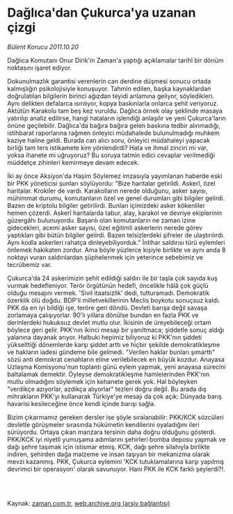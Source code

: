 # Dağlıca'dan  Çukurca'ya uzanan çizgi

*Bülent Korucu 2011.10.20*

<td class="columnist-detail">
<p>Dağlıca Komutanı Onur Dirik'in Zaman'a yaptığı açıklamalar tarihî bir dönüm noktasını işaret ediyor.</p>
<p>
<div id="haberMetinDiv">
<p> Dokunulmazlık garantisi verenlerin can derdine düşmesi sonucu ortada kalmışlığın psikolojisiyle konuşuyor. Tahmin edilen, başka kaynaklardan doğrulatılan bilgilerin birinci ağızdan teyidi anlamına geliyor, söyledikleri. Aynı delikten defalarca ısırılıyor, kopya baskınlarla onlarca şehit veriyoruz. Aktütün Karakolu tam beş kez vuruldu. Dağlıca örnek olay şeklinde masaya yatırılıp analiz edilirse, hangi hataların işlendiği anlaşılır ve yeni Çukurca'ların önüne geçilebilir. Dağlıca'da bağıra bağıra gelen baskına tedbir alınmadığı, istihbarat raporlarına rağmen önleyici müdahalede bulunulmadığı muhkem kaziye haline geldi. Burada can alıcı soru, önleyici müdahaleyi yapacak birliği tam ters istikamete kim yönlendirdi? Hata ve ihmal zinciri mi var, yoksa ihanete mi uğruyoruz? Bu soruya tatmin edici cevaplar verilmediği müddetçe zihinleri kemirmeye devam edecek.
<p>İki ay önce Aksiyon'da Haşim Söylemez imzasıyla yayımlanan haberde eski bir PKK yöneticisi şunları söylüyordu: "Bize haritalar getirildi. Askerî, özel haritalar. Krokiler de vardı. Karakolların nerede olduğunu, asker sayısı, mühimmat durumu, komutanların özel ve genel durumları gibi bilgiler gelirdi. Bazen de kriptolu bilgiler getirilirdi. Bunları içimizdeki asker kökenliler hemen çözerdi. Askerî haritalarda tabur, alay, karakol ve devriye ekiplerinin güzergâhı bulunuyordu. Başarılı olan komutanların ne zaman izine gidecekleri, acemi asker sayısı, özel eğitimli askerlerin nerede görev yaptıkları gibi bütün bilgiler gelirdi. Bazen telsizlerdeki şifreler de ulaştırılırdı. Aynı kodla askerleri rahatça dinleyebiliyorduk." İntihar saldırısı türü eylemleri önlemek hakikaten zordur. Ama böyle yüzlerce kişiyle birlikte ve aynı anda 8 noktayı vuran saldırılardan şüphelenmek için yeterince sebebimiz ve tecrübemiz var.
<p>Çukurca'da 24 askerimizin şehit edildiği saldırı ile bir taşla çok sayıda kuş vurmak hedefleniyor. Terör örgütünün hedefi, öncelikle hâlâ çok güçlü olduğu mesajını vermek. 'Sivil itaatsizlik' dedi, tutturamadı. Demokratik özerklik ölü doğdu. BDP'li milletvekillerinin Meclis boykotu sonuçsuz kaldı. PKK da en iyi bildiği işe, teröre geri döndü. Devleti barışa değil savaşa zorlamaya çalışıyorlar. 90'lı yıllara dönülse bundan en fazla PKK ve derinlerdeki hukuksuz devlet mutlu olur. İkisinin de üreyebileceği ortam böylece geri gelir. PKK'nın ikinci mesajı bir yanıltmaca; şiddetle sonuç aldığı yalanına dayanak arıyor. Halbuki hepimiz biliyoruz ki PKK'nın şiddeti yükselttiği dönemlerde karşı şiddet arttı ve hiçbir şekilde demokratikleşme ve hakların iadesi gündeme bile gelmedi. "Verilen haklar bunları şımarttı" sözü anti demokrat cenahların eline verilebilecek en büyük kozdur. Anayasa Uzlaşma Komisyonu'nun toplantı günü eylem yapmak, yeni anayasa sürecini baltalamak demektir. Öyleyse demokratikleşme hamlelerinden PKK'nın mutlu olmadığını söylemek için kehanete gerek yok. Hal böyleyken "verdikçe azıyorlar, azdıkça alıyorlar" tezleri doğru değil. Bu arada dış mihrakların PKK'yı kullanarak Türkiye'ye mesajı da çok açık: Dünyada barış havarisi kesileceğine önce kendi içinde barışı sağla.
<p>Bizim çıkarmamız gereken dersler ise şöyle sıralanabilir: PKK/KCK sözcüleri devletle görüşmeler sırasında hükümetin kendilerini oyaladığını ileri sürüyordu. Ortaya çıkan manzara tersinin daha doğru olduğunu gösterdi. PKK/KCK iyi niyetli yumuşama adımlarını şehirleri bomba deposu yapmak ve dağı şehre taşımak için istismar etmiş. KCK, dağı şehre silahıyla birlikte indiren, şehirden dağa malzeme ve insan taşıyan bir mekanizma olarak mevzi kazanmış. PKK, Çukurca eylemini 'KCK tutuklamalarına karşı yapılmış devrimci bir operasyon' olarak savunuyor. Hani PKK ile KCK farklı şeylerdi?!. </p></p></p></p></div>
</p>


<p><br>
		 </br></p></td>

Kaynak: [zaman.com.tr](http://zaman.com.tr/yazar.do?yazino=1192681), [web.archive.org (arşiv bağlantısı)](http://web.archive.org/web/20111230163416/http://www.zaman.com.tr:80/yazar.do?yazino=1192681)
